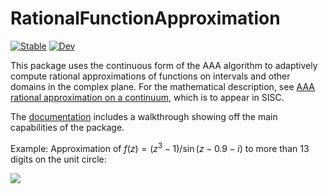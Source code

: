 # RationalFunctionApproximation

[![Stable](https://img.shields.io/badge/docs-stable-blue.svg)](https://complexvariables.github.io/RationalFunctionApproximation.jl/stable/)
[![Dev](https://img.shields.io/badge/docs-dev-blue.svg)](https://complexvariables.github.io/RationalFunctionApproximation.jl/dev/)

This package uses the continuous form of the AAA algorithm to adaptively compute rational approximations of functions on intervals and other domains in the complex plane.  For the mathematical description, see [AAA rational approximation on a continuum](https://arxiv.org/abs/2305.03677), which is to appear in SISC.

The [documentation](https://complexvariables.github.io/RationalFunctionApproximation.jl/stable/) includes a walkthrough showing off the main capabilities of the package.

Example: Approximation of $f(z) = (z^3 - 1) / \sin(z - 0.9 - i)$ to more than 13 digits on the unit circle:

![](https://complexvariables.github.io/RationalFunctionApproximation.jl/stable/index-099466ee.png)
